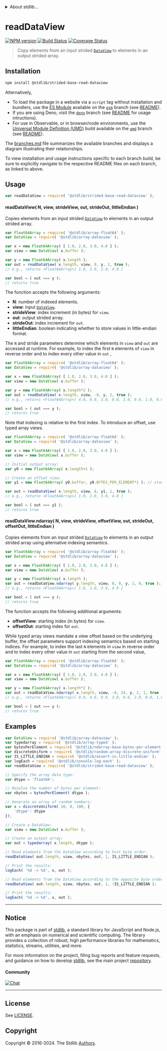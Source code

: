 <!--

@license Apache-2.0

Copyright (c) 2024 The Stdlib Authors.

Licensed under the Apache License, Version 2.0 (the "License");
you may not use this file except in compliance with the License.
You may obtain a copy of the License at

   http://www.apache.org/licenses/LICENSE-2.0

Unless required by applicable law or agreed to in writing, software
distributed under the License is distributed on an "AS IS" BASIS,
WITHOUT WARRANTIES OR CONDITIONS OF ANY KIND, either express or implied.
See the License for the specific language governing permissions and
limitations under the License.

-->

<!-- lint disable maximum-heading-length -->


<details>
  <summary>
    About stdlib...
  </summary>
  <p>We believe in a future in which the web is a preferred environment for numerical computation. To help realize this future, we've built stdlib. stdlib is a standard library, with an emphasis on numerical and scientific computation, written in JavaScript (and C) for execution in browsers and in Node.js.</p>
  <p>The library is fully decomposable, being architected in such a way that you can swap out and mix and match APIs and functionality to cater to your exact preferences and use cases.</p>
  <p>When you use stdlib, you can be absolutely certain that you are using the most thorough, rigorous, well-written, studied, documented, tested, measured, and high-quality code out there.</p>
  <p>To join us in bringing numerical computing to the web, get started by checking us out on <a href="https://github.com/stdlib-js/stdlib">GitHub</a>, and please consider <a href="https://opencollective.com/stdlib">financially supporting stdlib</a>. We greatly appreciate your continued support!</p>
</details>

# readDataView

[![NPM version][npm-image]][npm-url] [![Build Status][test-image]][test-url] [![Coverage Status][coverage-image]][coverage-url] <!-- [![dependencies][dependencies-image]][dependencies-url] -->

> Copy elements from an input strided [`DataView`][@stdlib/array/dataview] to elements in an output strided array.

<section class="intro">

</section>

<!-- /.intro -->

<section class="installation">

## Installation

```bash
npm install @stdlib/strided-base-read-dataview
```

Alternatively,

-   To load the package in a website via a `script` tag without installation and bundlers, use the [ES Module][es-module] available on the [`esm`][esm-url] branch (see [README][esm-readme]).
-   If you are using Deno, visit the [`deno`][deno-url] branch (see [README][deno-readme] for usage intructions).
-   For use in Observable, or in browser/node environments, use the [Universal Module Definition (UMD)][umd] build available on the [`umd`][umd-url] branch (see [README][umd-readme]).

The [branches.md][branches-url] file summarizes the available branches and displays a diagram illustrating their relationships.

To view installation and usage instructions specific to each branch build, be sure to explicitly navigate to the respective README files on each branch, as linked to above.

</section>

<section class="usage">

## Usage

```javascript
var readDataView = require( '@stdlib/strided-base-read-dataview' );
```

#### readDataView( N, view, strideView, out, strideOut, littleEndian )

Copies elements from an input strided [`DataView`][@stdlib/array/dataview] to elements in an output strided array.

```javascript
var Float64Array = require( '@stdlib/array-float64' );
var DataView = require( '@stdlib/array-dataview' );

var x = new Float64Array( [ 1.0, 2.0, 3.0, 4.0 ] );
var view = new DataView( x.buffer );

var y = new Float64Array( x.length );
var out = readDataView( x.length, view, 8, y, 1, true );
// e.g., returns <Float64Array>[ 1.0, 2.0, 3.0, 4.0 ]

var bool = ( out === y );
// returns true
```

The function accepts the following arguments:

-   **N**: number of indexed elements.
-   **view**: input [`DataView`][@stdlib/array/dataview].
-   **strideView**: index increment (in bytes) for `view`.
-   **out**: output strided array.
-   **strideOut**: index increment for `out`.
-   **littleEndian**: boolean indicating whether to store values in little-endian format.

The `N` and stride parameters determine which elements in `view` and `out` are accessed at runtime. For example, to index the first `N` elements of `view` in reverse order and to index every other value in `out` ,

```javascript
var Float64Array = require( '@stdlib/array-float64' );
var DataView = require( '@stdlib/array-dataview' );

var x = new Float64Array( [ 1.0, 2.0, 3.0, 4.0 ] );
var view = new DataView( x.buffer );

var y = new Float64Array( x.length*2 );
var out = readDataView( x.length, view, -8, y, 2, true );
// e.g., returns <Float64Array>[ 4.0, 0.0, 3.0, 0.0, 2.0, 0.0, 1.0, 0.0 ]

var bool = ( out === y );
// returns true
```

Note that indexing is relative to the first index. To introduce an offset, use typed array views.

```javascript
var Float64Array = require( '@stdlib/array-float64' );
var DataView = require( '@stdlib/array-dataview' );

var x = new Float64Array( [ 1.0, 2.0, 3.0, 4.0 ] );
var view = new DataView( x.buffer );

// Initial output array:
var y0 = new Float64Array( x.length+1 );

// Create an offset view:
var y1 = new Float64Array( y0.buffer, y0.BYTES_PER_ELEMENT*1 ); // start at 2nd element

var out = readDataView( x.length, view, 8, y1, 1, true );
// e.g., returns <Float64Array>[ 1.0, 2.0, 3.0, 4.0 ]

var bool = ( out === y1 );
// returns true
```

#### readDataView.ndarray( N, view, strideView, offsetView, out, strideOut, offsetOut, littleEndian )

Copies elements from an input strided [`DataView`][@stdlib/array/dataview] to elements in an output strided array using alternative indexing semantics.

```javascript
var Float64Array = require( '@stdlib/array-float64' );
var DataView = require( '@stdlib/array-dataview' );

var x = new Float64Array( [ 1.0, 2.0, 3.0, 4.0 ] );
var view = new DataView( x.buffer );

var y = new Float64Array( x.length );
var out = readDataView.ndarray( y.length, view, 8, 0, y, 1, 0, true );
// e.g., returns <Float64Array>[ 1.0, 2.0, 3.0, 4.0 ]

var bool = ( out === y );
// returns true
```

The function accepts the following additional arguments:

-   **offsetView**: starting index (in bytes) for `view`.
-   **offsetOut**: starting index for `out`.

While typed array views mandate a view offset based on the underlying buffer, the offset parameters support indexing semantics based on starting indices. For example, to index the last `N` elements in `view` in reverse order and to index every other value in `out` starting from the second value,

```javascript
var Float64Array = require( '@stdlib/array-float64' );
var DataView = require( '@stdlib/array-dataview' );

var x = new Float64Array( [ 1.0, 2.0, 3.0, 4.0 ] );
var view = new DataView( x.buffer );

var y = new Float64Array( x.length*2 );
var out = readDataView.ndarray( x.length, view, -8, 24, y, 2, 1, true );
// e.g., returns <Float64Array>[ 0.0, 4.0, 0.0, 3.0, 0.0, 2.0, 0.0, 1.0 ]

var bool = ( out === y );
// returns true
```

</section>

<!-- /.usage -->

<section class="notes">

</section>

<!-- /.notes -->

<section class="examples">

## Examples

<!-- eslint no-undef: "error" -->

```javascript
var DataView = require( '@stdlib/array-dataview' );
var typedarray = require( '@stdlib/array-typed' );
var bytesPerElement = require( '@stdlib/ndarray-base-bytes-per-element' );
var discreteUniform = require( '@stdlib/random-array-discrete-uniform' );
var IS_LITTLE_ENDIAN = require( '@stdlib/assert-is-little-endian' );
var logEach = require( '@stdlib/console-log-each' );
var readDataView = require( '@stdlib/strided-base-read-dataview' );

// Specify the array data type:
var dtype = 'float64';

// Resolve the number of bytes per element:
var nbytes = bytesPerElement( dtype );

// Generate an array of random numbers:
var x = discreteUniform( 10, 0, 100, {
    'dtype': dtype
});

// Create a DataView:
var view = new DataView( x.buffer );

// Create an output array:
var out = typedarray( x.length, dtype );

// Read elements from the DataView according to host byte order:
readDataView( out.length, view, nbytes, out, 1, IS_LITTLE_ENDIAN );

// Print the results:
logEach( '%d -> %d', x, out );

// Read elements from the DataView according to the opposite byte order:
readDataView( out.length, view, nbytes, out, 1, !IS_LITTLE_ENDIAN );

// Print the results:
logEach( '%d -> %d', x, out );
```

</section>

<!-- /.examples -->

<!-- Section for related `stdlib` packages. Do not manually edit this section, as it is automatically populated. -->

<section class="related">

</section>

<!-- /.related -->

<!-- Section for all links. Make sure to keep an empty line after the `section` element and another before the `/section` close. -->


<section class="main-repo" >

* * *

## Notice

This package is part of [stdlib][stdlib], a standard library for JavaScript and Node.js, with an emphasis on numerical and scientific computing. The library provides a collection of robust, high performance libraries for mathematics, statistics, streams, utilities, and more.

For more information on the project, filing bug reports and feature requests, and guidance on how to develop [stdlib][stdlib], see the main project [repository][stdlib].

#### Community

[![Chat][chat-image]][chat-url]

---

## License

See [LICENSE][stdlib-license].


## Copyright

Copyright &copy; 2016-2024. The Stdlib [Authors][stdlib-authors].

</section>

<!-- /.stdlib -->

<!-- Section for all links. Make sure to keep an empty line after the `section` element and another before the `/section` close. -->

<section class="links">

[npm-image]: http://img.shields.io/npm/v/@stdlib/strided-base-read-dataview.svg
[npm-url]: https://npmjs.org/package/@stdlib/strided-base-read-dataview

[test-image]: https://github.com/stdlib-js/strided-base-read-dataview/actions/workflows/test.yml/badge.svg?branch=main
[test-url]: https://github.com/stdlib-js/strided-base-read-dataview/actions/workflows/test.yml?query=branch:main

[coverage-image]: https://img.shields.io/codecov/c/github/stdlib-js/strided-base-read-dataview/main.svg
[coverage-url]: https://codecov.io/github/stdlib-js/strided-base-read-dataview?branch=main

<!--

[dependencies-image]: https://img.shields.io/david/stdlib-js/strided-base-read-dataview.svg
[dependencies-url]: https://david-dm.org/stdlib-js/strided-base-read-dataview/main

-->

[chat-image]: https://img.shields.io/gitter/room/stdlib-js/stdlib.svg
[chat-url]: https://app.gitter.im/#/room/#stdlib-js_stdlib:gitter.im

[stdlib]: https://github.com/stdlib-js/stdlib

[stdlib-authors]: https://github.com/stdlib-js/stdlib/graphs/contributors

[umd]: https://github.com/umdjs/umd
[es-module]: https://developer.mozilla.org/en-US/docs/Web/JavaScript/Guide/Modules

[deno-url]: https://github.com/stdlib-js/strided-base-read-dataview/tree/deno
[deno-readme]: https://github.com/stdlib-js/strided-base-read-dataview/blob/deno/README.md
[umd-url]: https://github.com/stdlib-js/strided-base-read-dataview/tree/umd
[umd-readme]: https://github.com/stdlib-js/strided-base-read-dataview/blob/umd/README.md
[esm-url]: https://github.com/stdlib-js/strided-base-read-dataview/tree/esm
[esm-readme]: https://github.com/stdlib-js/strided-base-read-dataview/blob/esm/README.md
[branches-url]: https://github.com/stdlib-js/strided-base-read-dataview/blob/main/branches.md

[stdlib-license]: https://raw.githubusercontent.com/stdlib-js/strided-base-read-dataview/main/LICENSE

[@stdlib/array/dataview]: https://github.com/stdlib-js/array-dataview

</section>

<!-- /.links -->
